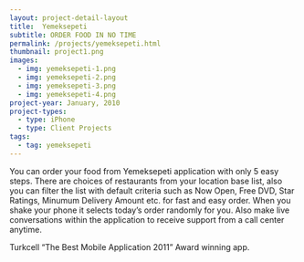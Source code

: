 ```yaml
---
layout: project-detail-layout
title:  Yemeksepeti
subtitle: ORDER FOOD IN NO TIME
permalink: /projects/yemeksepeti.html
thumbnail: project1.png
images:
  - img: yemeksepeti-1.png
  - img: yemeksepeti-2.png
  - img: yemeksepeti-3.png
  - img: yemeksepeti-4.png
project-year: January, 2010
project-types:
  - type: iPhone
  - type: Client Projects
tags:
  - tag: yemeksepeti
---
```


You can order your food from Yemeksepeti application with only 5 easy steps. There are choices of  restaurants from your location base list, also you can filter the list with default criteria such as Now Open, Free DVD, Star Ratings, Minumum Delivery Amount etc. for fast and easy order.  When you shake your phone it selects today’s order randomly for you. Also make live conversations within the application to receive support from a call center anytime.

Turkcell “The Best Mobile Application 2011” Award winning app.
